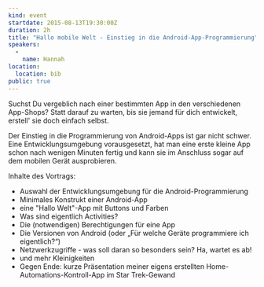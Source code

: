```yaml
---
kind: event
startdate: 2015-08-13T19:30:00Z
duration: 2h
title: "Hallo mobile Welt - Einstieg in die Android-App-Programmierung"
speakers:
  -
    name: Hannah
location:
  location: bib
public: true
---
```

Suchst Du vergeblich nach einer bestimmten App in den verschiedenen
App-Shops? Statt darauf zu warten, bis sie jemand für dich entwickelt,
erstell' sie doch einfach selbst.

Der Einstieg in die Programmierung von Android-Apps ist gar nicht
schwer. Eine Entwicklungsumgebung vorausgesetzt, hat man eine erste
kleine App schon nach wenigen Minuten fertig und kann sie im Anschluss
sogar auf dem mobilen Gerät ausprobieren.

Inhalte des Vortrags:

- Auswahl der Entwicklungsumgebung für die Android-Programmierung
- Minimales Konstrukt einer Android-App
- eine "Hallo Welt"-App mit Buttons und Farben
- Was sind eigentlich Activities?
- Die (notwendigen) Berechtigungen für eine App
- Die Versionen von Android (oder „Für welche Geräte programmiere ich
eigentlich?“)
- Netzwerkzugriffe - was soll daran so besonders sein? Ha, wartet es ab!
- und mehr Kleinigkeiten
- Gegen Ende: kurze Präsentation meiner eigens erstellten
Home-Automations-Kontroll-App im Star Trek-Gewand
